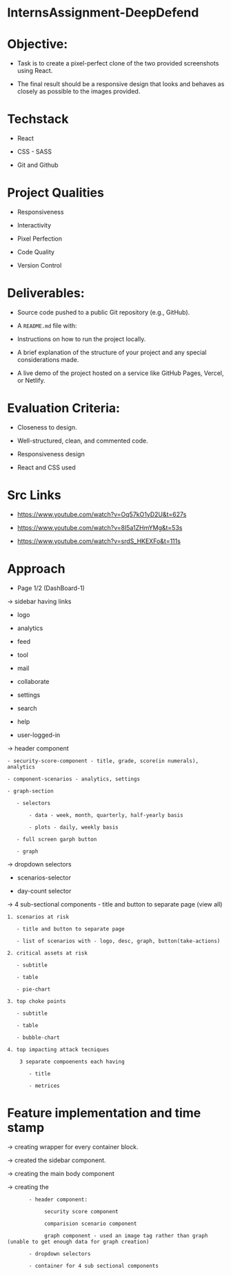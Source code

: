 # InternsAssignment-DeepDefend

# Objective:
- Task is to create a pixel-perfect clone of the two provided screenshots using React. 

- The final result should be a responsive design that looks and behaves as closely as possible to the images provided.

# Techstack
- React

- CSS - SASS

- Git and Github

# Project Qualities
- Responsiveness

- Interactivity

- Pixel Perfection

- Code Quality

- Version Control

# Deliverables:
- Source code pushed to a public Git repository (e.g., GitHub).

- A `README.md` file with:

- Instructions on how to run the project locally.
  
- A brief explanation of the structure of your project and any special considerations made.
  
- A live demo of the project hosted on a service like GitHub Pages, Vercel, or Netlify.

# Evaluation Criteria:
- Closeness to design.

- Well-structured, clean, and commented code.

- Responsiveness design

- React and CSS used

# Src Links
- https://www.youtube.com/watch?v=Oq57kO1yD2U&t=627s

- https://www.youtube.com/watch?v=8I5a1ZHmYMg&t=53s

- https://www.youtube.com/watch?v=srdS_HKEXFo&t=111s

# Approach
- Page 1/2 (DashBoard-1)

-> sidebar having links

   - logo
    
   - analytics
    
   - feed
    
   - tool
    
   - mail
    
   - collaborate
    
   - settings
    
   - search
    
   - help
    
   - user-logged-in

-> header component

    - security-score-component - title, grade, score(in numerals), analytics
    
    - component-scenarios - analytics, settings
    
    - graph-section
    
       - selectors 
        
           - data - week, month, quarterly, half-yearly basis
           
           - plots - daily, weekly basis
           
       - full screen garph button
        
       - graph

-> dropdown selectors

   - scenarios-selector
    
   - day-count selector

-> 4 sub-sectional components - title and button to separate page (view all)

    1. scenarios at risk
    
       - title and button to separate page
        
       - list of scenarios with - logo, desc, graph, button(take-actions)
        
    2. critical assets at risk
    
       - subtitle
        
       - table
        
       - pie-chart
        
    3. top choke points
    
       - subtitle
        
       - table
        
       - bubble-chart
        
    4. top impacting attack tecniques
    
        3 separate compoenents each having
        
           - title
            
           - metrices

# Feature implementation and time stamp
-> creating wrapper for every container block.

-> created the sidebar component.

-> creating the main body component

-> creating the 

           - header component:
           
                security score component
                
                comparision scenario component
                
                graph component - used an image tag rather than graph (unable to get enough data for graph creation)
                
           - dropdown selectors
           
           - container for 4 sub sectional components
